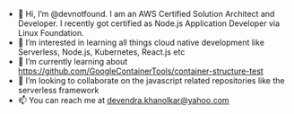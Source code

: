 - 👋 Hi, I’m @devnotfound. I am an AWS Certified Solution Architect and Developer. I recently got certified as Node.js Application Developer via Linux Foundation.
- 👀 I’m interested in learning all things cloud native development like Serverless, Node.js, Kubernetes, React.js etc
- 🌱 I’m currently learning about https://github.com/GoogleContainerTools/container-structure-test
- 💞️ I’m looking to collaborate on the javascript related repositories like the serverless framework
- 📫 You can reach me at devendra.khanolkar@yahoo.com

<!---
devnotfound/devnotfound is a ✨ special ✨ repository because its `README.md` (this file) appears on your GitHub profile.
You can click the Preview link to take a look at your changes.
--->
